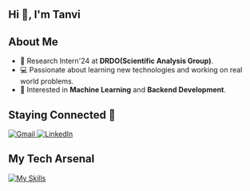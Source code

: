 ## Hi 👋, I'm Tanvi 

## About Me
- 🔭 Research Intern'24 at **DRDO(Scientific Analysis Group)**.
- 💻 Passionate about learning new technologies and working on real world problems.
- 👀 Interested in **Machine Learning** and **Backend Development**.

## Staying Connected 🚀
<a href="mailto:tanvi145btcsai22@igdtuw.ac.in" target="_blank">
  <img src="https://img.shields.io/badge/-Gmail-red?style=for-the-badge&logo=gmail&logoColor=white" alt="Gmail">
</a>

<a href="https://www.linkedin.com/in/tanvi-bisht-28b12725a/" target="_blank">
  <img src="https://img.shields.io/badge/-LinkedIn-blue?style=for-the-badge&logo=linkedin&logoColor=white" alt="LinkedIn">
</a>

## My Tech Arsenal
[![My Skills](https://skillicons.dev/icons?i=python,js,expressjs,nodejs,bootstrap,tailwind,mysql,postgres,mongodb,linux,git,github,sklearn,tensorflow,vscode)](#)


